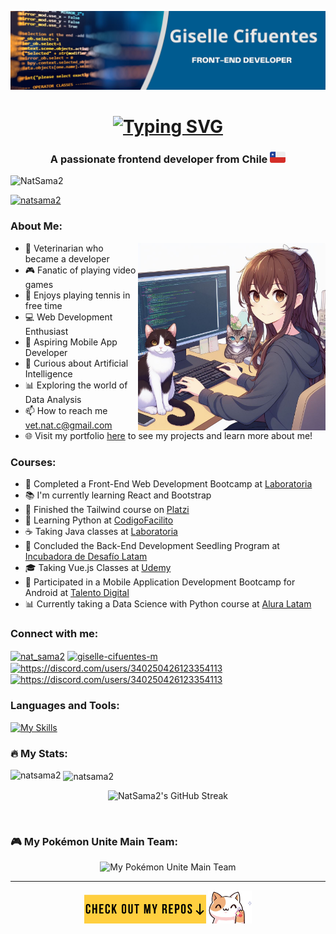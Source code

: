 <p align="center">
  <img src="./GiselleCifuentes(2).png" alt="Blue Modern Jamboard Background">
</p>

<h1 align="center">
  <a href="https://git.io/typing-svg">
    <img src="https://readme-typing-svg.herokuapp.com?font=Noto+Sans&weight=600&size=31&duration=1000&pause=2000&color=36BCF7FF&multiline=true&width=407&lines=Hi+%F0%9F%91%8B%2C+I'm+Giselle+Cifuentes" alt="Typing SVG">
  </a>
</h1>
<h3 align="center">A passionate frontend developer from Chile <img src="./chile3.png" alt="cl"> </h3>

<p align="left"> <img src="https://komarev.com/ghpvc/?username=NatSama2&label=Profile%20views&color=blueviolet&style=flat" alt="NatSama2" />
<p align="left"> <a href="https://github.com/ryo-ma/github-profile-trophy"><img src="https://github-profile-trophy.vercel.app/?username=natsama2&theme=monokai" alt="natsama2" /></a> </p>

<p>
  <h3>About Me:</h3>
  <img src="./yo-ambar-dev4.jpg" alt="yo-ambar" width="300" align="right">
    <ul>
      <li>🐾 Veterinarian who became a developer</li>
      <li>🎮 Fanatic of playing video games</li>
      <li>🎾 Enjoys playing tennis in free time</li>
      <li>💻 Web Development Enthusiast</li>
      <li>📱 Aspiring Mobile App Developer</li>
      <li>🧠 Curious about Artificial Intelligence</li>
      <li>📊 Exploring the world of Data Analysis</li>
      <li>📫 How to reach me <a href="mailto:vet.nat.c@gmail.com">vet.nat.c@gmail.com</a> </li>
      <li>🌐 Visit my portfolio <a href="https://navy-bovid-409.notion.site/Nat-Home-2c02f940f7834dea9ad56cd6e1079b6f" target="_blank">here</a> to see my projects and learn more about me!</li>
    </ul>
</p>

### Courses:
- 🚀 Completed a Front-End Web Development Bootcamp at [Laboratoria](https://www.laboratoria.la)
- 📚 I'm currently learning React and Bootstrap
- 🌟 Finished the Tailwind course on [Platzi](https://platzi.com)
- 🐍 Learning Python at [CodigoFacilito](https://codigofacilito.com/)
- ☕ Taking Java classes at [Laboratoria](https://www.laboratoria.la)
- 🌱 Concluded the Back-End Development Seedling Program at [Incubadora de Desafío Latam](https://desafiolatam.com/incubadora/)
- 🎓 Taking Vue.js Classes at [Udemy](https://www.udemy.com)
- 📱 Participated in a Mobile Application Development Bootcamp for Android at [Talento Digital](https://www.talentodigitalparachile.cl/)
- 📊 Currently taking a Data Science with Python course at [Alura Latam](https://www.aluracursos.com/)

<h3 align="left">Connect with me:</h3>
<p align="left">
<a href="https://twitter.com/nat_sama2" target="blank"><img align="center" src="https://raw.githubusercontent.com/rahuldkjain/github-profile-readme-generator/master/src/images/icons/Social/twitter.svg" alt="nat_sama2" height="30" width="40" /></a>
<a href="https://linkedin.com/in/giselle-cifuentes-m" target="blank"><img align="center" src="https://raw.githubusercontent.com/rahuldkjain/github-profile-readme-generator/master/src/images/icons/Social/linked-in-alt.svg" alt="giselle-cifuentes-m" height="30" width="40" /></a>
<a href="https://discord.com/users/340250426123354113" target="blank"><img align="center" src="https://skillicons.dev/icons?i=discord&theme=dark" alt="https://discord.com/users/340250426123354113" height="40" width="50" /></a>
<a href="https://gitlab.com/gcifuentesm" target="blank"><img align="center" src="https://skillicons.dev/icons?i=gitlab&theme=dark" alt="https://discord.com/users/340250426123354113" height="40" width=50" /></a>
</p>

<h3 align="left">Languages and Tools:</h3>

[![My Skills](https://skillicons.dev/icons?i=vscode,git,html,css,js,figma,firebase,jest,nodejs,postman,vite,react,bootstrap,tailwind,sqlite,mysql,py,wordpress,java,postgres,spring,docker,ubuntu,vue,ts,php,symfony,androidstudio,kotlin&theme=dark)](https://skillicons.dev)
<!--
<p align="left"> <a href="https://www.w3schools.com/css/" target="_blank" rel="noreferrer"> <img src="https://raw.githubusercontent.com/devicons/devicon/master/icons/css3/css3-original-wordmark.svg" alt="css3" width="40" height="40"/> </a> <a href="https://www.figma.com/" target="_blank" rel="noreferrer"> <img src="https://www.vectorlogo.zone/logos/figma/figma-icon.svg" alt="figma" width="40" height="40"/> </a> <a href="https://firebase.google.com/" target="_blank" rel="noreferrer"> <img src="https://www.vectorlogo.zone/logos/firebase/firebase-icon.svg" alt="firebase" width="40" height="40"/> </a> <a href="https://git-scm.com/" target="_blank" rel="noreferrer"> <img src="https://www.vectorlogo.zone/logos/git-scm/git-scm-icon.svg" alt="git" width="40" height="40"/> </a> <a href="https://www.w3.org/html/" target="_blank" rel="noreferrer"> <img src="https://raw.githubusercontent.com/devicons/devicon/master/icons/html5/html5-original-wordmark.svg" alt="html5" width="40" height="40"/> </a> <a href="https://developer.mozilla.org/en-US/docs/Web/JavaScript" target="_blank" rel="noreferrer"> <img src="https://raw.githubusercontent.com/devicons/devicon/master/icons/javascript/javascript-original.svg" alt="javascript" width="40" height="40"/> </a> <a href="https://jestjs.io" target="_blank" rel="noreferrer"> <img src="https://www.vectorlogo.zone/logos/jestjsio/jestjsio-icon.svg" alt="jest" width="40" height="40"/> </a> <a href="https://nodejs.org" target="_blank" rel="noreferrer"> <img src="https://raw.githubusercontent.com/devicons/devicon/master/icons/nodejs/nodejs-original-wordmark.svg" alt="nodejs" width="40" height="40"/> </a> <a href="https://reactjs.org/" target="_blank" rel="noreferrer"> <img src="https://raw.githubusercontent.com/devicons/devicon/master/icons/react/react-original-wordmark.svg" alt="react" width="40" height="40"/> </a> </p>-->

<h3 align="left">🔥 My Stats:</h3>
<p><img align="left" src="https://github-readme-stats.vercel.app/api/top-langs?username=natsama2&show_icons=true&locale=en&layout=compact&theme=neon&langs_count=8" alt="natsama2" /></p>

<p>&nbsp;<img align="center" src="https://github-readme-stats.vercel.app/api?username=natsama2&show_icons=true&locale=en&theme=neon" alt="natsama2" /></p>

<p align="center"><img src="https://github-readme-streak-stats.herokuapp.com/?user=NatSama2&mode=weekly&theme=radical&background=000000" alt="NatSama2's GitHub Streak" /></p>
<br>

### 🎮 My Pokémon Unite Main Team:
<p align="center">
  <img src="./Main-Pokemon3.png" alt="My Pokémon Unite Main Team" width="600px">
</p>

---

<p align="center">
  <img src="./CheckRepos2.png" alt="Repo" width="195px">
  <img src="./gatito.png" alt="gatito" width="70px">
</p>

<!--
<h1 align="center">Hi 👋, I'm Giselle Cifuentes</h1>

**NatSama2/NatSama2** is a ✨ _special_ ✨ repository because its `README.md` (this file) appears on your GitHub profile.

Here are some ideas to get you started:

- 🔭 I’m currently working on ....
- 🌱 I’m currently learning ...
- 👯 I’m looking to collaborate on ...
- 🤔 I’m looking for help with ...
- 💬 Ask me about ...
- 📫 How to reach me: ...
- 😄 Pronouns: ...
- ⚡ Fun fact: ...
[![NatSama2](https://visitcount.itsvg.in/api?id=NatSama2&label=Profile%20Views&color=0&icon=6&pretty=true)](https://visitcount.itsvg.in)
-->
